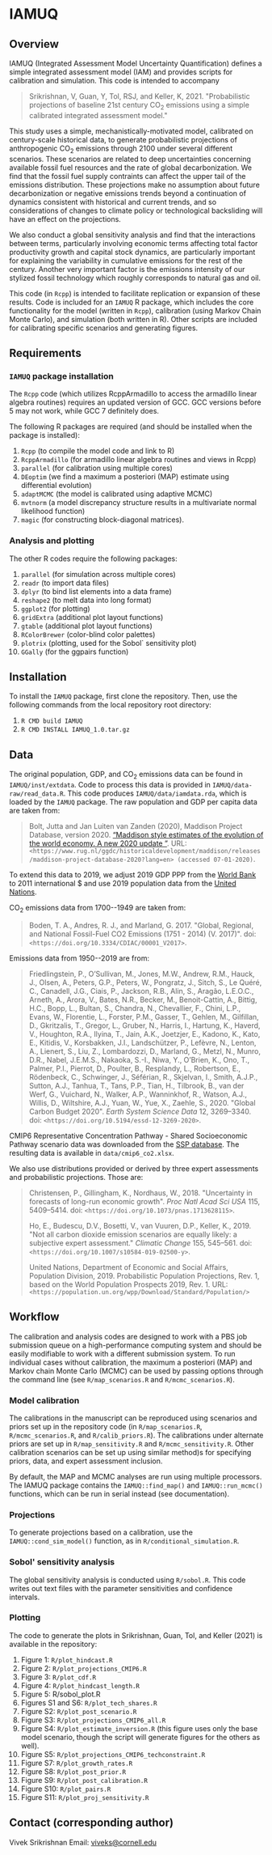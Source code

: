 # IAMUQ

## Overview

IAMUQ (Integrated Assessment Model Uncertainty Quantification) defines a simple integrated assessment model (IAM) and provides scripts for calibration and simulation. This code is intended to accompany

> Srikrishnan, V,  Guan, Y, Tol, RSJ, and Keller, K, 2021. "Probabilistic projections of baseline 21st century CO$_2$ emissions using a simple calibrated integrated assessment model."

This study uses a simple, mechanistically-motivated model, calibrated on century-scale historical data, to generate probabilistic projections of anthropogenic CO<sub>2</sub> emissions through 2100 under several different scenarios. These scenarios are related to deep uncertainties concerning available fossil fuel resources and the rate of global decarbonization. We find that the fossil fuel supply contraints can affect the upper tail of the emissions distribution. These projections make no assumption about future decarbonization or negative emissions trends beyond a continuation of dynamics consistent with historical and current trends, and so considerations of changes to climate policy or technological backsliding will have an effect on the projections.

We also conduct a global sensitivity analysis and find that the interactions between terms, particularly involving economic terms affecting total factor productivity growth and capital stock dynamics, are particularly important for explaining the variability in cumulative emissions for the rest of the century. Another very important factor is the emissions intensity of our stylized fossil technology which roughly corresponds to natural gas and oil.

This code (in `Rcpp`) is intended to facilitate replication or expansion of these results. Code is included for an `IAMUQ` R package, which includes the core functionality for the model (written in `Rcpp`), calibration (using Markov Chain Monte Carlo), and simulation (both written in R). Other scripts are included for calibrating specific scenarios and generating figures.

## Requirements

### `IAMUQ` package installation

The `Rcpp` code (which utilizes RcppArmadillo to access the armadillo linear algebra routines) requires an updated version of GCC. GCC versions before 5 may not work, while GCC 7 definitely does. 

The following R packages are required (and should be installed when the package is installed):

1. `Rcpp` (to compile the model code and link to R)
2. `RcppArmadillo` (for armadillo linear algebra routines and views in Rcpp)
3. `parallel` (for calibration using multiple cores)
4. `DEoptim` (we find a maximum a posteriori (MAP) estimate using differential evolution)
5. `adaptMCMC` (the model is calibrated using adaptive MCMC)
6. `mvtnorm` (a model discrepancy structure results in a multivariate normal likelihood function)
7. `magic` (for constructing block-diagonal matrices).

### Analysis and plotting

The other R codes require the following packages:

1. `parallel` (for simulation across multiple cores)
2. `readr` (to import data files)
3. `dplyr` (to bind list elements into a data frame)
4. `reshape2` (to melt data into long format)
5. `ggplot2` (for plotting)
6. `gridExtra` (additional plot layout functions)
7. `gtable` (additional plot layout functions)
8. `RColorBrewer` (color-blind color palettes)
9. `plotrix` (plotting, used for the Sobol` sensitivity plot)
10. `GGally` (for the ggpairs function)

## Installation

To install the `IAMUQ` package, first clone the repository. Then, use the following commands from the local repository root directory:

1. `R CMD build IAMUQ`
2. `R CMD INSTALL IAMUQ_1.0.tar.gz`

## Data

The original population, GDP, and CO<sub>2</sub> emissions data can be found in `IAMUQ/inst/extdata`. Code to process this data is provided in `IAMUQ/data-raw/read_data.R`. This code produces `IAMUQ/data/iamdata.rda`, which is loaded by the `IAMUQ` package. The raw population and GDP per capita data are taken from:

> Bolt, Jutta and Jan Luiten van Zanden (2020), Maddison Project Database, version 2020. [“Maddison style estimates of the evolution of the world economy. A new 2020 update ”](https://www.rug.nl/ggdc/historicaldevelopment/maddison/publications/wp15.pdf). URL: `<https://www.rug.nl/ggdc/historicaldevelopment/maddison/releases/maddison-project-database-2020?lang=en> (accessed 07-01-2020)`.

To extend this data to 2019, we adjust 2019 GDP PPP from the [World Bank](https://data.worldbank.org/indicator/NY.GDP.MKTP.PP.KD) to 2011 international $ and use 2019 population data from the [United Nations](https://population.un.org/wpp/).

CO<sub>2</sub> emissions data from 1700--1949 are taken from:

> Boden, T. A., Andres, R. J., and Marland, G. 2017. "Global, Regional, and National Fossil-Fuel CO2 Emissions (1751 - 2014) (V. 2017)". doi: `<https://doi.org/10.3334/CDIAC/00001_V2017>`.

Emissions data from 1950--2019 are from:

> Friedlingstein, P., O’Sullivan, M., Jones, M.W., Andrew, R.M., Hauck, J., Olsen, A., Peters, G.P., Peters, W., Pongratz, J., Sitch, S., Le Quéré, C., Canadell, J.G., Ciais, P., Jackson, R.B., Alin, S., Aragão, L.E.O.C., Arneth, A., Arora, V., Bates, N.R., Becker, M., Benoit-Cattin, A., Bittig, H.C., Bopp, L., Bultan, S., Chandra, N., Chevallier, F., Chini, L.P., Evans, W., Florentie, L., Forster, P.M., Gasser, T., Gehlen, M., Gilfillan, D., Gkritzalis, T., Gregor, L., Gruber, N., Harris, I., Hartung, K., Haverd, V., Houghton, R.A., Ilyina, T., Jain, A.K., Joetzjer, E., Kadono, K., Kato, E., Kitidis, V., Korsbakken, J.I., Landschützer, P., Lefèvre, N., Lenton, A., Lienert, S., Liu, Z., Lombardozzi, D., Marland, G., Metzl, N., Munro, D.R., Nabel, J.E.M.S., Nakaoka, S.-I., Niwa, Y., O’Brien, K., Ono, T., Palmer, P.I., Pierrot, D., Poulter, B., Resplandy, L., Robertson, E., Rödenbeck, C., Schwinger, J., Séférian, R., Skjelvan, I., Smith, A.J.P., Sutton, A.J., Tanhua, T., Tans, P.P., Tian, H., Tilbrook, B., van der Werf, G., Vuichard, N., Walker, A.P., Wanninkhof, R., Watson, A.J., Willis, D., Wiltshire, A.J., Yuan, W., Yue, X., Zaehle, S., 2020. "Global Carbon Budget 2020". *Earth System Science Data* 12, 3269–3340. doi: `<https://doi.org/10.5194/essd-12-3269-2020>`.

CMIP6 Representative Concentration Pathway - Shared Socioeconomic Pathway scenario data was downloaded from the [SSP database](https://tntcat.iiasa.ac.at/SspDb/dsd). The resulting data is available in `data/cmip6_co2.xlsx`.

We also use distributions provided or derived by three expert assessments and probabilistic projections. Those are:

> Christensen, P., Gillingham, K., Nordhaus, W., 2018. "Uncertainty in forecasts of long-run economic growth". *Proc Natl Acad Sci USA* 115, 5409–5414. doi: `<https://doi.org/10.1073/pnas.1713628115>`.
> 
> Ho, E., Budescu, D.V., Bosetti, V., van Vuuren, D.P., Keller, K., 2019. "Not all carbon dioxide emission scenarios are equally likely: a subjective expert assessment." *Climatic Change* 155, 545–561. doi: `<https://doi.org/10.1007/s10584-019-02500-y>`.
> 
> United Nations, Department of Economic and Social Affairs, Population Division, 2019. Probabilistic Population Projections, Rev. 1, based on the World Population Prospects 2019, Rev. 1. URL: `<https://population.un.org/wpp/Download/Standard/Population/>`

## Workflow

The calibration and analysis codes are designed to work with a PBS job submission queue on a high-performance computing system and should be easily modifiable to work with a different submission system. To run individual cases without calibration, the maximum a posteriori (MAP) and Markov chain Monte Carlo (MCMC) can be used by passing options through the command line (see `R/map_scenarios.R` and `R/mcmc_scenarios.R`).

### Model calibration

The calibrations in the manuscript can be reproduced using scenarios and priors set up in the repository code (in `R/map_scenarios.R`, `R/mcmc_scenarios.R`, and `R/calib_priors.R`). The calibrations under alternate priors are set up in `R/map_sensitivity.R` and `R/mcmc_sensitivity.R`. Other calibration scenarios can be set up using similar method)s for specifying priors, data, and expert assessment inclusion.

By default, the MAP and MCMC analyses are run using multiple processors. The IAMUQ package contains the `IAMUQ::find_map()` and `IAMUQ::run_mcmc()` functions, which can be run in serial instead (see documentation).

### Projections

To generate projections based on a calibration, use the `IAMUQ::cond_sim_model()` function, as in `R/conditional_simulation.R`.

### Sobol' sensitivity analysis

The global sensitivity analysis is conducted using `R/sobol.R`. This code writes out text files with the parameter sensitivities and confidence intervals.

### Plotting

The code to generate the plots in Srikrishnan, Guan, Tol, and Keller (2021) is available in the repository:

1. Figure 1: `R/plot_hindcast.R`
2. Figure 2: `R/plot_projections_CMIP6.R`
3. Figure 3: `R/plot_cdf.R`
4. Figure 4: `R/plot_hindcast_length.R`
5. Figure 5: R/sobol_plot.R
6. Figures S1 and S6: `R/plot_tech_shares.R`
5. Figure S2: `R/plot_post_scenario.R`
6. Figure S3: `R/plot_projections_CMIP6_all.R`
7. Figure S4: `R/plot_estimate_inversion.R` (this figure uses only the base model scenario, though the script will generate figures for the others as well).
8. Figure S5: `R/plot_projections_CMIP6_techconstraint.R` 
9. Figure S7: `R/plot_growth_rates.R`
10. Figure S8: `R/plot_post_prior.R`
11. Figure S9: `R/plot_post_calibration.R`
12. Figure S10: `R/plot_pairs.R`
13. Figure S11: `R/plot_proj_sensitivity.R`

## Contact (corresponding author)
Vivek Srikrishnan
Email: <viveks@cornell.edu>
